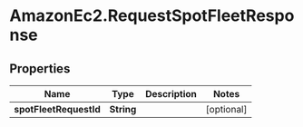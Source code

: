 # AmazonEc2.RequestSpotFleetResponse

## Properties

Name | Type | Description | Notes
------------ | ------------- | ------------- | -------------
**spotFleetRequestId** | **String** |  | [optional] 


